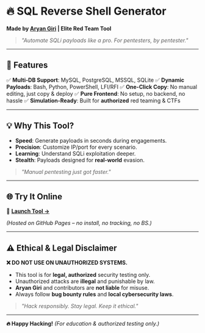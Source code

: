 # **🔥 SQL Reverse Shell Generator**
**Made by [Aryan Giri](https://github.com/giriaryan694-a11y) | Elite Red Team Tool**

> *"Automate SQLi payloads like a pro. For pentesters, by pentester."*

---

## **🚀 Features**
✅ **Multi-DB Support**: MySQL, PostgreSQL, MSSQL, SQLite
✅ **Dynamic Payloads**: Bash, Python, PowerShell, LFI/RFI
✅ **One-Click Copy**: No manual editing, just copy & deploy
✅ **Pure Frontend**: No setup, no backend, no hassle
✅ **Simulation-Ready**: Built for **authorized** red teaming & CTFs

---

## **💡 Why This Tool?**
- **Speed**: Generate payloads in seconds during engagements.
- **Precision**: Customize IP/port for every scenario.
- **Learning**: Understand SQLi exploitation deeper.
- **Stealth**: Payloads designed for **real-world** evasion.

> *"Manual pentesting just got faster."*

---

## **🌐 Try It Online**
🔗 **[Launch Tool →](https://giriaryan694-a11y.github.io/SQL-REVERSE-SHELL-GENERATOR/)**

*(Hosted on GitHub Pages – no install, no tracking, no BS.)*

---

## **⚠️ Ethical & Legal Disclaimer**
**❌ DO NOT USE ON UNAUTHORIZED SYSTEMS.**
- This tool is for **legal, authorized** security testing only.
- Unauthorized attacks are **illegal** and punishable by law.
- **Aryan Giri** and contributors are **not liable** for misuse.
- Always follow **bug bounty rules** and **local cybersecurity laws**.

> *"Hack responsibly. Stay legal. Keep it ethical."*

---
**🔥 Happy Hacking!** *(For education & authorized testing only.)*
